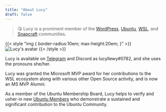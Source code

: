 ```yaml
---
title: "About Lucy"
draft: false
---
```


> 😘 Lucy is a prominent member of the [WordPress](https://wordpress.org), [Ubuntu](https://ubuntu.com), [WSL](https://docs.microsoft.com/en-us/windows/wsl/), and [Snapcraft](https://snapcraft.io) communities.

{{< style "img { border-radius:10em; max-height:20em; }" >}}
![Lucy's avatar](https://1.gravatar.com/avatar/9586299e65b7e24e50492669c9dd820f5d12de42945342945a82da3ff2c5fcf6?size=512 "Lucy's avatar")
{{< /style >}}

Lucy is available on [Telegram](https://t.me/lucyllewy) and Discord as lucyllewy#0782, and she uses the pronouns she/her.

Lucy was granted the Microsoft MVP award for her contributions to the WSL ecosystem along with various other Open Source activity, and is now an MS MVP Alumni.

As a member of the Ubuntu Membership Board, Lucy helps to verify and usher-in new [Ubuntu Members](https://wiki.ubuntu.com/Membership) who demonstrate a sustained and significant contribution to the Ubuntu Community.
